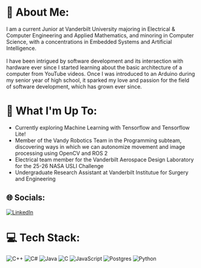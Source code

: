 # 💫 About Me:
I am a current Junior at Vanderbilt University majoring in Electrical & Computer Engineering and Applied Mathematics, and minoring in Computer Science, with a concentrations in Embedded Systems and Artificial Intelligence.<br><br>I have been intrigued by software development and its intersection with hardware ever since I started learning about the basic architecture of a computer from YouTube videos. Once I was introduced to an Arduino during my senior year of high school, it sparked my love and passion for the field of software development, which has grown ever since.<br>

# 🚀 What I'm Up To:
- Currently exploring Machine Learning with Tensorflow and Tensorflow Lite!
- Member of the Vandy Robotics Team in the Programming subteam, discovering ways in which we can autonomize movement and image processing using OpenCV and ROS 2
- Electrical team member for the Vanderbilt Aerospace Design Laboratory for the 25-26 NASA USLI Challenge
- Undergraduate Research Assistant at Vanderbilt Institutue for Surgery and Engineering<br>
## 🌐 Socials:
[![LinkedIn](https://img.shields.io/badge/LinkedIn-%230077B5.svg?logo=linkedin&logoColor=white)](https://linkedin.com/in/https://www.linkedin.com/in/colinstrout-294237296/) 

# 💻 Tech Stack:
![C++](https://img.shields.io/badge/c++-%2300599C.svg?style=for-the-badge&logo=c%2B%2B&logoColor=white) ![C#](https://img.shields.io/badge/c%23-%23239120.svg?style=for-the-badge&logo=csharp&logoColor=white) ![Java](https://img.shields.io/badge/java-%23ED8B00.svg?style=for-the-badge&logo=openjdk&logoColor=white) ![C](https://img.shields.io/badge/c-%2300599C.svg?style=for-the-badge&logo=c&logoColor=white) ![JavaScript](https://img.shields.io/badge/javascript-%23323330.svg?style=for-the-badge&logo=javascript&logoColor=%23F7DF1E) ![Postgres](https://img.shields.io/badge/postgres-%23316192.svg?style=for-the-badge&logo=postgresql&logoColor=white) ![Python](https://img.shields.io/badge/python-3670A0?style=for-the-badge&logo=python&logoColor=ffdd54)

